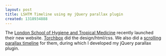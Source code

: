 ```yaml
---
layout: post
title: LSHTM Timeline using my jQuery parallax plugin
created: 1318934888
---
```

<p>The <a href="http://www.lshtm.ac.uk/" target="_blank">London School of Hygiene and Tropical Medicine</a> recently launched their new website. <a href="http://www.torchbox.com">Torchbox</a> did the design/html/css. We also did a <a href="http://timeline.lshtm.ac.uk/">scrolling parallax timeline</a> for them, during which I developed my jQuery parallax plugin.</p>
